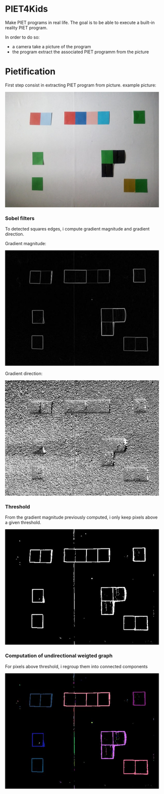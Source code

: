 # PIET4Kids

Make PIET programs in real life. The goal is to be able to execute a built-in reality PIET program.

In order to do so:
 - a camera take a picture of the program
 - the program extract the associated PIET programm from the picture

# Pietification

First step consist in extracting PIET program from picture.
example picture:

![piet picture](img/test.jpg)

### Sobel filters

To detected squares edges, i compute gradient magnitude and gradient direction.

Gradient magnitude:

![gradient magnitude](img/edge_gradient.jpg)

Gradient direction:

![gradient direction](img/edge_angle.jpg)

### Threshold

From the gradient magnitude previously computed, i only keep pixels above a given threshold.

![threshold](img/img_threshold.jpg)

### Computation of undirectional weigted graph

For pixels above threshold, i regroup them into connected components

![graph](img/img_graph.jpg)
